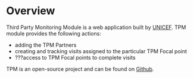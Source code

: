 # Overview

Third Party Monitoring Module is a web application built by [UNICEF](https://www.unicef.org/). TPM module provides the following actions:

* adding the TPM Partners
* creating and tracking visits assigned to the particular TPM Focal point
* ???access to TPM Focal points to complete  visits

TPM  is an open-source project and can be found on [Github](https://github.com/unicef/etools-tpm).

